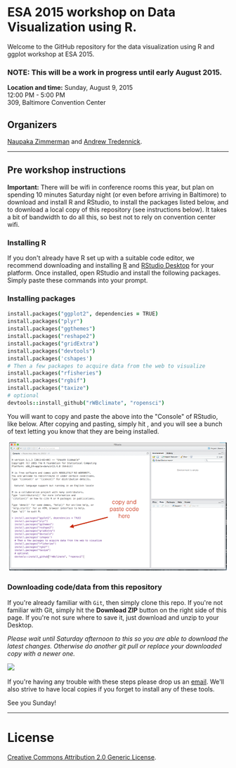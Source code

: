 # ESA 2015 workshop on Data Visualization using R.

Welcome to the GitHub repository for the data visualization using R and ggplot workshop at ESA 2015.

### NOTE: This will be a work in progress until early August 2015.

**Location and time:** 
Sunday, August 9, 2015    
12:00 PM - 5:00 PM   
309, Baltimore Convention Center

## Organizers
[Naupaka Zimmerman](http://naupaka.net) and [Andrew Tredennick](http://atredennick.github.io/).

---

## Pre workshop instructions

**Important:** There will be wifi in conference rooms this year, but plan on spending 10 minutes Saturday night (or even before arriving in Baltimore) to download and install R and RStudio, to install the packages listed below, and to download a local copy of this repository (see instructions below). It takes a bit of bandwidth to do all this, so best not to rely on convention center wifi.

### Installing R  
If you don't already have R set up with a suitable code editor, we recommend downloading and installing [R](http://cran.cnr.berkeley.edu) and [RStudio Desktop](http://www.rstudio.com/ide/download/) for your platform. Once installed, open RStudio and install the following packages. Simply paste these commands into your prompt. 

### Installing packages

```coffee
install.packages("ggplot2", dependencies = TRUE)
install.packages("plyr")
install.packages("ggthemes")
install.packages("reshape2")
install.packages("gridExtra")
install.packages("devtools")
install.packages('cshapes')
# Then a few packages to acquire data from the web to visualize
install.packages("rfisheries")
install.packages("rgbif")
install.packages("taxize")
# optional
devtools::install_github("rWBclimate", "ropensci")
```

You will want to copy and paste the above into the "Console" of RStudio, like below. After copying and pasting, simply hit <Enter>, and you will see a bunch of text letting you know that they are being installed.

![](cp_code.png)

### Downloading code/data from this repository  
If you're already familiar with `Git`, then simply clone this repo. If you're not familiar with Git, simply hit the **Download ZIP** button on the right side of this page. If you're not sure where to save it, just download and unzip to your Desktop.

*Please wait until Saturday afternoon to this so you are able to download the latest changes. Otherwise do another git pull or replace your downloaded copy with a newer one.*

![](how_to_clone.png)

If you're having any trouble with these steps please drop us an [email](mailto:naupaka@gmail.com). We'll also strive to have local copies if you forget to install any of these tools.

See you Sunday!


---

# License  
<a rel="license" href="http://creativecommons.org/licenses/by/2.0/">Creative Commons Attribution 2.0 Generic License</a>.

